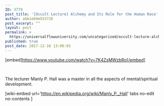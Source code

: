 ```yaml
---
ID: 3779
post_title: '[Occult Lecture] Alchemy and Its Role for the Human Race'
author: abbie04m553726
post_excerpt: ""
layout: post
permalink: >
  https://universalflowuniversity.com/uncategorized/occult-lecture-alchemy-and-its-role-for-the-human-race/
published: true
post_date: 2017-12-16 13:08:03
---
```

[embed]https://www.youtube.com/watch?v=7K4ZsMWzbRo[/embed]

&nbsp;

The lecturer Manly P. Hall was a master in all the aspects of mental/spiritual development.


[wiki-embed url='https://en.wikipedia.org/wiki/Manly_P._Hall'  tabs no-edit no-contents ]